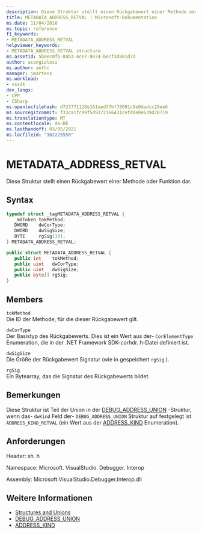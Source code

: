 ```yaml
---
description: Diese Struktur stellt einen Rückgabewert einer Methode oder Funktion dar.
title: METADATA_ADDRESS_RETVAL | Microsoft-Dokumentation
ms.date: 11/04/2016
ms.topic: reference
f1_keywords:
- METADATA_ADDRESS_RETVAL
helpviewer_keywords:
- METADATA_ADDRESS_RETVAL structure
ms.assetid: 5b0ec0fb-84b3-4ce7-8e24-becf3d881d7d
author: acangialosi
ms.author: anthc
manager: jmartens
ms.workload:
- vssdk
dev_langs:
- CPP
- CSharp
ms.openlocfilehash: d727771128e161eed77bf78091c8e0dadcc20ee6
ms.sourcegitcommit: f33ca1fc99f5d9372166431cefd0e0e639d20719
ms.translationtype: MT
ms.contentlocale: de-DE
ms.lasthandoff: 03/05/2021
ms.locfileid: "102225550"
---
```

# <a name="metadata_address_retval"></a>METADATA_ADDRESS_RETVAL
Diese Struktur stellt einen Rückgabewert einer Methode oder Funktion dar.

## <a name="syntax"></a>Syntax

```cpp
typedef struct _tagMETADATA_ADDRESS_RETVAL {
   _mdToken tokMethod;
   DWORD    dwCorType;
   DWORD    dwSigSize;
   BYTE     rgSig[10];
} METADATA_ADDRESS_RETVAL;
```

```csharp
public struct METADATA_ADDRESS_RETVAL {
   public int    tokMethod;
   public uint   dwCorType;
   public uint   dwSigSize;
   public byte[] rgSig;
}
```

## <a name="members"></a>Members
 `tokMethod`\
 Die ID der Methode, für die dieser Rückgabewert gilt.

 `dwCorType`\
 Der Basistyp des Rückgabewerts. Dies ist ein Wert aus der- `CorElementType` Enumeration, die in der .NET Framework SDK-corhdr. h-Datei definiert ist.

 `dwSigSize`\
 Die Größe der Rückgabewert Signatur (wie in gespeichert `rgSig` ).

 `rgSig`\
 Ein Bytearray, das die Signatur des Rückgabewerts bildet.

## <a name="remarks"></a>Bemerkungen
 Diese Struktur ist Teil der Union in der [DEBUG_ADDRESS_UNION](../../../extensibility/debugger/reference/debug-address-union.md) -Struktur, wenn das- `dwKind` Feld der- `DEBUG_ADDRESS_UNION` Struktur auf festgelegt ist `ADDRESS_KIND_RETVAL` (ein Wert aus der [ADDRESS_KIND](../../../extensibility/debugger/reference/address-kind.md) Enumeration).

## <a name="requirements"></a>Anforderungen
 Header: sh. h

 Namespace: Microsoft. VisualStudio. Debugger. Interop

 Assembly: Microsoft.VisualStudio.Debugger.Interop.dll

## <a name="see-also"></a>Weitere Informationen
- [Structures and Unions](../../../extensibility/debugger/reference/structures-and-unions.md)
- [DEBUG_ADDRESS_UNION](../../../extensibility/debugger/reference/debug-address-union.md)
- [ADDRESS_KIND](../../../extensibility/debugger/reference/address-kind.md)
